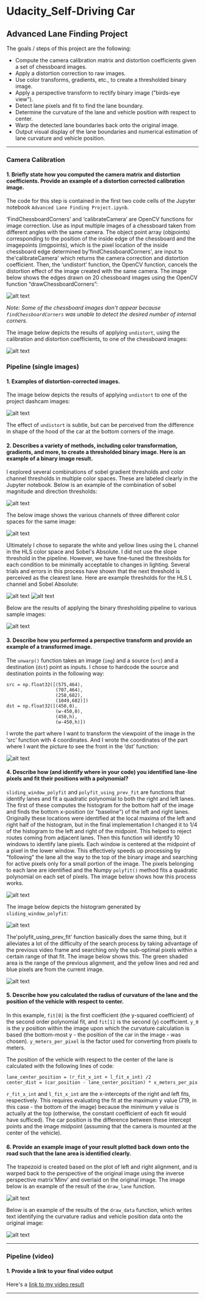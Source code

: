 # Udacity_Self-Driving Car
## Advanced Lane Finding Project

The goals / steps of this project are the following:

* Compute the camera calibration matrix and distortion coefficients given a set of chessboard images.
* Apply a distortion correction to raw images.
* Use color transforms, gradients, etc., to create a thresholded binary image.
* Apply a perspective transform to rectify binary image ("birds-eye view").
* Detect lane pixels and fit to find the lane boundary.
* Determine the curvature of the lane and vehicle position with respect to center.
* Warp the detected lane boundaries back onto the original image.
* Output visual display of the lane boundaries and numerical estimation of lane curvature and vehicle position.

[//]: # (Image References)

[im01]: ./output_images/01.camera_calibration.png "Chessboard Calibration"
[im02]: ./output_images/02.undistorted_chessboard.png "Undistorted Chessboard"
[im03]: ./output_images/03.undistort.png "Undistorted Dashcam Image"
[im04]: ./output_images/04.unwarp.png "Perspective Transform"
[im05]: ./output_images/05.colorspace.png "Colorspace Exploration"
[im06]: ./output_images/09.sobel_magnitude_and_direction.png "Sobel Magnitude & Direction"
[im07]: ./output_images/11.HLS_L_Channel.png "HLS L-Channel"
[im08]: ./output_images/06.sobel_absolute.png "Sobel Absolute"
[im09]: ./output_images/12.pipeline_all_test_images.png "Processing Pipeline for All Test Images"
[im10]: ./output_images/13.sliding_window_polyfit.png "Sliding Window Polyfit"
[im11]: ./output_images/14.sliding_window_histogram.png "Sliding Window Histogram"
[im12]: ./output_images/15.polyfit_from_previous_fit.png "Polyfit Using Previous Fit"
[im13]: ./output_images/16.draw_lane.png "Lane Drawn onto Original Image"
[im14]: ./output_images/17.draw_data.png "Data Drawn onto Original Image"

[video1]: ./project_video_output.mp4 "Video"

---

### Camera Calibration

#### 1. Briefly state how you computed the camera matrix and distortion coefficients. Provide an example of a distortion corrected calibration image.

The code for this step is contained in the first two code cells of the Jupyter notebook `Advanced Lane Finding Project.ipynb`.  

‘FindChessboardCorners’ and ‘calibrateCamera’ are OpenCV functions for image correction. Use as input multiple images of a chessboard taken from different angles with the same camera. The object point array (objpoints) corresponding to the position of the inside edge of the chessboard and the imagepoints (imgpoints), which is the pixel location of the inside chessboard edge determined by'findChessboardCorners', are input to the'calibrateCamera' which returns the camera correction and distortion coefficient.
Then, the ‘undistort’ function, the OpenCV function, cancels the distortion effect of the image created with the same camera. The image below shows the edges drawn on 20 chessboard images using the OpenCV function “drawChessboardCorners”:

![alt text][im01]

*Note: Some of the chessboard images don't appear because `findChessboardCorners` was unable to detect the desired number of internal corners.*

The image below depicts the results of applying `undistort`, using the calibration and distortion coefficients, to one of the chessboard images:

![alt text][im02]

### Pipeline (single images)

#### 1. Examples of distortion-corrected images.

The image below depicts the results of applying `undistort` to one of the project dashcam images:

![alt text][im03]

The effect of `undistort` is subtle, but can be perceived from the difference in shape of the hood of the car at the bottom corners of the image.

#### 2. Describes a variety of methods, including color transformation, gradients, and more, to create a thresholded binary image. Here is an example of a binary image result.

I explored several combinations of sobel gradient thresholds and color channel thresholds in multiple color spaces. These are labeled clearly in the Jupyter notebook. Below is an example of the combination of sobel magnitude and direction thresholds:

![alt text][im06]

The below image shows the various channels of three different color spaces for the same image:

![alt text][im05]

Ultimately I chose to separate the white and yellow lines using the L channel in the HLS color space and Sobel's Absolute. I did not use the slope threshold in the pipeline. However, we have fine-tuned the thresholds for each condition to be minimally acceptable to changes in lighting. Several trials and errors in this process have shown that the next threshold is perceived as the clearest lane. Here are example thresholds for the HLS L channel and Sobel Absolute:

![alt text][im07]
![alt text][im08]


Below are the results of applying the binary thresholding pipeline to various sample images:

![alt text][im09]

#### 3. Describe how you performed a perspective transform and provide an example of a transformed image.

The `unwarp()` function takes an image (`img`) and a source (`src`) and a destination (`dst`) point as inputs. I chose to hardcode the source and destination points in the following way:

```
src = np.float32([(575,464),
                  (707,464),
                  (258,682),
                  (1049,682)])
dst = np.float32([(450,0),
                  (w-450,0),
                  (450,h),
                  (w-450,h)])
```
I wrote the part where I want to transform the viewpoint of the image in the ‘src’ function with 4 coordinates. And I wrote the coordinates of the part where I want the picture to see the front in the ‘dst’ function:

![alt text][im04]

#### 4. Describe how (and identify where in your code) you identified lane-line pixels and fit their positions with a polynomial?

`sliding_window_polyfit` and `polyfit_using_prev_fit` are functions that identify lanes and fit a quadratic polynomial to both the right and left lanes. The first of these computes the histogram for the bottom half of the image and finds the bottom x-position (or "baseline") of the left and right lanes. Originally these locations were identified at the local maxima of the left and right half of the histogram, but in the final implementation I changed it to 1/4 of the histogram to the left and right of the midpoint. This helped to reject routes coming from adjacent lanes. Then this function will identify 10 windows to identify lane pixels. Each window is centered at the midpoint of a pixel in the lower window. This effectively speeds up processing by "following" the lane all the way to the top of the binary image and searching for active pixels only for a small portion of the image. The pixels belonging to each lane are identified and the Numpy `polyfit()` method fits a quadratic polynomial on each set of pixels. The image below shows how this process works.

![alt text][im10]

The image below depicts the histogram generated by `sliding_window_polyfit`:

![alt text][im11]

The'polyfit_using_prev_fit' function basically does the same thing, but it alleviates a lot of the difficulty of the search process by taking advantage of the previous video frame and searching only the sub-optimal pixels within a certain range of that fit. The image below shows this. The green shaded area is the range of the previous alignment, and the yellow lines and red and blue pixels are from the current image.

![alt text][im12]

#### 5. Describe how you calculated the radius of curvature of the lane and the position of the vehicle with respect to center.

In this example, `fit[0]` is the first coefficient (the y-squared coefficient) of the second order polynomial fit, and `fit[1]` is the second (y) coefficient. `y_0` is the y position within the image upon which the curvature calculation is based (the bottom-most y - the position of the car in the image - was chosen). `y_meters_per_pixel` is the factor used for converting from pixels to meters.

The position of the vehicle with respect to the center of the lane is calculated with the following lines of code:
```
lane_center_position = (r_fit_x_int + l_fit_x_int) /2
center_dist = (car_position - lane_center_position) * x_meters_per_pix
```
`r_fit_x_int` and `l_fit_x_int` are the x-intercepts of the right and left fits, respectively. This requires evaluating the fit at the maximum y value (719, in this case - the bottom of the image) because the minimum y value is actually at the top (otherwise, the constant coefficient of each fit would have sufficed). The car position is the difference between these intercept points and the image midpoint (assuming that the camera is mounted at the center of the vehicle).

#### 6. Provide an example image of your result plotted back down onto the road such that the lane area is identified clearly.

The trapezoid is created based on the plot of left and right alignment, and is warped back to the perspective of the original image using the inverse perspective matrix'Minv' and overlaid on the original image. The image below is an example of the result of the `draw_lane` function.

![alt text][im13]

Below is an example of the results of the `draw_data` function, which writes text identifying the curvature radius and vehicle position data onto the original image:

![alt text][im14]

---

### Pipeline (video)

#### 1. Provide a link to your final video output

Here's a [link to my video result](./project_video_output.mp4)

---
